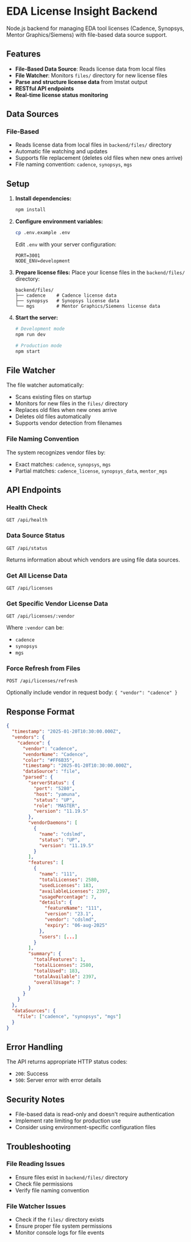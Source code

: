 # EDA License Insight Backend

Node.js backend for managing EDA tool licenses (Cadence, Synopsys, Mentor Graphics/Siemens) with file-based data source support.

## Features

- **File-Based Data Source**: Reads license data from local files
- **File Watcher**: Monitors `files/` directory for new license files
- **Parse and structure license data** from lmstat output
- **RESTful API endpoints**
- **Real-time license status monitoring**

## Data Sources

### File-Based
- Reads license data from local files in `backend/files/` directory
- Automatic file watching and updates
- Supports file replacement (deletes old files when new ones arrive)
- File naming convention: `cadence`, `synopsys`, `mgs`

## Setup

1. **Install dependencies:**
   ```bash
   npm install
   ```

2. **Configure environment variables:**
   ```bash
   cp .env.example .env
   ```
   
   Edit `.env` with your server configuration:
   ```env
   PORT=3001
   NODE_ENV=development
   ```

3. **Prepare license files:**
   Place your license files in the `backend/files/` directory:
   ```
   backend/files/
   ├── cadence    # Cadence license data
   ├── synopsys   # Synopsys license data
   └── mgs        # Mentor Graphics/Siemens license data
   ```

4. **Start the server:**
   ```bash
   # Development mode
   npm run dev
   
   # Production mode
   npm start
   ```

## File Watcher

The file watcher automatically:
- Scans existing files on startup
- Monitors for new files in the `files/` directory
- Replaces old files when new ones arrive
- Deletes old files automatically
- Supports vendor detection from filenames

### File Naming Convention
The system recognizes vendor files by:
- Exact matches: `cadence`, `synopsys`, `mgs`
- Partial matches: `cadence_license`, `synopsys_data`, `mentor_mgs`

## API Endpoints

### Health Check
```
GET /api/health
```

### Data Source Status
```
GET /api/status
```
Returns information about which vendors are using file data sources.

### Get All License Data
```
GET /api/licenses
```

### Get Specific Vendor License Data
```
GET /api/licenses/:vendor
```
Where `:vendor` can be:
- `cadence`
- `synopsys`
- `mgs`

### Force Refresh from Files
```
POST /api/licenses/refresh
```
Optionally include vendor in request body: `{ "vendor": "cadence" }`

## Response Format

```json
{
  "timestamp": "2025-01-20T10:30:00.000Z",
  "vendors": {
    "cadence": {
      "vendor": "cadence",
      "vendorName": "Cadence",
      "color": "#FF6B35",
      "timestamp": "2025-01-20T10:30:00.000Z",
      "dataSource": "file",
      "parsed": {
        "serverStatus": {
          "port": "5280",
          "host": "yamuna",
          "status": "UP",
          "role": "MASTER",
          "version": "11.19.5"
        },
        "vendorDaemons": [
          {
            "name": "cdslmd",
            "status": "UP",
            "version": "11.19.5"
          }
        ],
        "features": [
          {
            "name": "111",
            "totalLicenses": 2580,
            "usedLicenses": 183,
            "availableLicenses": 2397,
            "usagePercentage": 7,
            "details": {
              "featureName": "111",
              "version": "23.1",
              "vendor": "cdslmd",
              "expiry": "06-aug-2025"
            },
            "users": [...]
          }
        ],
        "summary": {
          "totalFeatures": 1,
          "totalLicenses": 2580,
          "totalUsed": 183,
          "totalAvailable": 2397,
          "overallUsage": 7
        }
      }
    }
  },
  "dataSources": {
    "file": ["cadence", "synopsys", "mgs"]
  }
}
```

## Error Handling

The API returns appropriate HTTP status codes:
- `200`: Success
- `500`: Server error with error details

## Security Notes

- File-based data is read-only and doesn't require authentication
- Implement rate limiting for production use
- Consider using environment-specific configuration files

## Troubleshooting

### File Reading Issues
- Ensure files exist in `backend/files/` directory
- Check file permissions
- Verify file naming convention

### File Watcher Issues
- Check if the `files/` directory exists
- Ensure proper file system permissions
- Monitor console logs for file events
